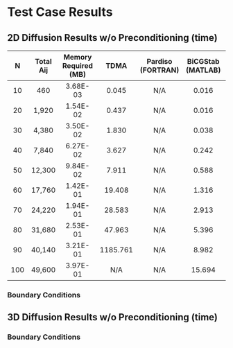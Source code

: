 # Test Case Results

## 2D Diffusion Results w/o Preconditioning (time)
														
| N | Total Aij | Memory Required (MB) | TDMA | Pardiso (FORTRAN) | BiCGStab (MATLAB) | GMRES (MATLAB) | BiCGStab (1) (MATLAB) | MLDIVIDE (MATLAB) |	
| :---: | :---: | :---: | :---: | :---: | :---: | :---: | :---: | :---: |
| 10 | 460 | 3.68E-03 | 0.045 | N/A | 0.016 | 0.058 | 0.058 | 0.001 | 
| 20 | 1,920 | 1.54E-02 | 0.437 | N/A | 0.016 | 0.025 | 0.019 | 0.003 | 
| 30 | 4,380 | 3.50E-02 | 1.830 | N/A | 0.038 | 0.068 | 0.044 | 0.017 | 
| 40 | 7,840 | 6.27E-02 | 3.627 | N/A | 0.242 | 0.280 | 0.254 | 0.065 | 
| 50 | 12,300 | 9.84E-02 | 7.911 | N/A | 0.588 | 0.519 | 0.591 | 0.219 | 
| 60 | 17,760 | 1.42E-01 | 19.408 | N/A | 1.316 | 1.536 | 1.284 | 0.548 | 
| 70 | 24,220 | 1.94E-01 | 28.583 | N/A | 2.913 | 2.717 | 2.562 | 1.294 | 
| 80 | 31,680 | 2.53E-01 | 47.963 | N/A | 5.396 | 5.519 | 5.229 | 2.714 | 
| 90 | 40,140 | 3.21E-01 | 1185.761 | N/A | 8.982 | 10.603 | 7.968 | 5.208 | 
| 100 | 49,600 | 3.97E-01 | N/A | N/A | 15.694 | 14.678 | 13.729 | 9.302 | 

### Boundary Conditions

## 3D Diffusion Results w/o Preconditioning (time)

### Boundary Conditions
